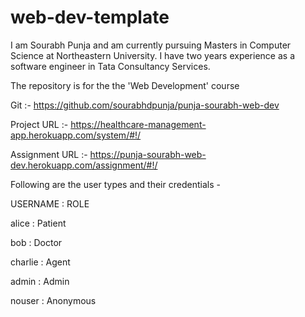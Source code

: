 # web-dev-template

I am Sourabh Punja and am currently pursuing Masters in Computer Science at Northeastern University.
I have two years experience as a software engineer in Tata Consultancy Services.

The repository is for the the 'Web Development' course


Git        :-  https://github.com/sourabhdpunja/punja-sourabh-web-dev

Project URL    :-  https://healthcare-management-app.herokuapp.com/system/#!/

Assignment URL :-  https://punja-sourabh-web-dev.herokuapp.com/assignment/#!/


Following are the user types and their credentials -

USERNAME : ROLE

alice    :    Patient

bob      :    Doctor

charlie  :    Agent

admin    :    Admin

nouser   :    Anonymous
